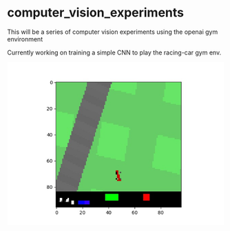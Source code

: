 # computer_vision_experiments
This will be a series of computer vision experiments using the openai gym environment

Currently working on training a simple CNN to play the racing-car gym env.

![Screenshot](https://raw.githubusercontent.com/jsn5/computer_vision_experiments/master/test.jpeg "Racing Car Environment Screenshots")

